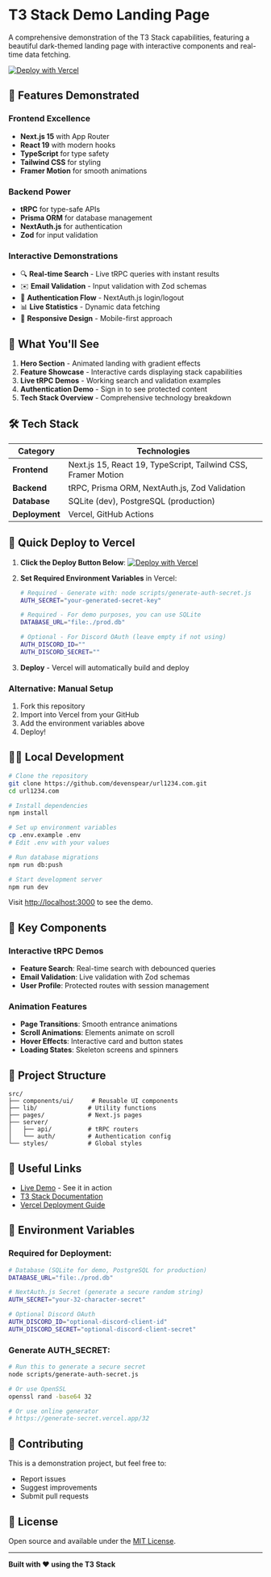 # T3 Stack Demo Landing Page

A comprehensive demonstration of the T3 Stack capabilities, featuring a beautiful dark-themed landing page with interactive components and real-time data fetching.

[![Deploy with Vercel](https://vercel.com/button)](https://vercel.com/new/clone?repository-url=https://github.com/devenspear/url1234.com)

## 🚀 Features Demonstrated

### **Frontend Excellence**
- **Next.js 15** with App Router
- **React 19** with modern hooks
- **TypeScript** for type safety
- **Tailwind CSS** for styling
- **Framer Motion** for smooth animations

### **Backend Power**
- **tRPC** for type-safe APIs
- **Prisma ORM** for database management
- **NextAuth.js** for authentication
- **Zod** for input validation

### **Interactive Demonstrations**
- 🔍 **Real-time Search** - Live tRPC queries with instant results
- ✉️ **Email Validation** - Input validation with Zod schemas
- 🔐 **Authentication Flow** - NextAuth.js login/logout
- 📊 **Live Statistics** - Dynamic data fetching
- 🎨 **Responsive Design** - Mobile-first approach

## 🎯 What You'll See

1. **Hero Section** - Animated landing with gradient effects
2. **Feature Showcase** - Interactive cards displaying stack capabilities
3. **Live tRPC Demos** - Working search and validation examples
4. **Authentication Demo** - Sign in to see protected content
5. **Tech Stack Overview** - Comprehensive technology breakdown

## 🛠 Tech Stack

| Category | Technologies |
|----------|-------------|
| **Frontend** | Next.js 15, React 19, TypeScript, Tailwind CSS, Framer Motion |
| **Backend** | tRPC, Prisma ORM, NextAuth.js, Zod Validation |
| **Database** | SQLite (dev), PostgreSQL (production) |
| **Deployment** | Vercel, GitHub Actions |

## 🚀 Quick Deploy to Vercel

1. **Click the Deploy Button Below**:
   [![Deploy with Vercel](https://vercel.com/button)](https://vercel.com/new/clone?repository-url=https://github.com/devenspear/url1234.com)

2. **Set Required Environment Variables** in Vercel:
   ```bash
   # Required - Generate with: node scripts/generate-auth-secret.js
   AUTH_SECRET="your-generated-secret-key"
   
   # Required - For demo purposes, you can use SQLite
   DATABASE_URL="file:./prod.db"
   
   # Optional - For Discord OAuth (leave empty if not using)
   AUTH_DISCORD_ID=""
   AUTH_DISCORD_SECRET=""
   ```

3. **Deploy** - Vercel will automatically build and deploy

### Alternative: Manual Setup
1. Fork this repository
2. Import into Vercel from your GitHub
3. Add the environment variables above
4. Deploy!

## 🏃‍♂️ Local Development

```bash
# Clone the repository
git clone https://github.com/devenspear/url1234.com.git
cd url1234.com

# Install dependencies
npm install

# Set up environment variables
cp .env.example .env
# Edit .env with your values

# Run database migrations
npm run db:push

# Start development server
npm run dev
```

Visit [http://localhost:3000](http://localhost:3000) to see the demo.

## 🎨 Key Components

### Interactive tRPC Demos
- **Feature Search**: Real-time search with debounced queries
- **Email Validation**: Live validation with Zod schemas
- **User Profile**: Protected routes with session management

### Animation Features
- **Page Transitions**: Smooth entrance animations
- **Scroll Animations**: Elements animate on scroll
- **Hover Effects**: Interactive card and button states
- **Loading States**: Skeleton screens and spinners

## 📁 Project Structure

```
src/
├── components/ui/     # Reusable UI components
├── lib/              # Utility functions
├── pages/            # Next.js pages
├── server/
│   ├── api/          # tRPC routers
│   └── auth/         # Authentication config
└── styles/           # Global styles
```

## 🔗 Useful Links

- [Live Demo](https://url1234.com) - See it in action
- [T3 Stack Documentation](https://create.t3.gg/)
- [Vercel Deployment Guide](https://vercel.com/docs)

## 📝 Environment Variables

### Required for Deployment:

```bash
# Database (SQLite for demo, PostgreSQL for production)
DATABASE_URL="file:./prod.db"

# NextAuth.js Secret (generate a secure random string)
AUTH_SECRET="your-32-character-secret"

# Optional Discord OAuth
AUTH_DISCORD_ID="optional-discord-client-id"
AUTH_DISCORD_SECRET="optional-discord-client-secret"
```

### Generate AUTH_SECRET:
```bash
# Run this to generate a secure secret
node scripts/generate-auth-secret.js

# Or use OpenSSL
openssl rand -base64 32

# Or use online generator
# https://generate-secret.vercel.app/32
```

## 🤝 Contributing

This is a demonstration project, but feel free to:
- Report issues
- Suggest improvements
- Submit pull requests

## 📜 License

Open source and available under the [MIT License](LICENSE).

---

**Built with ❤️ using the T3 Stack**